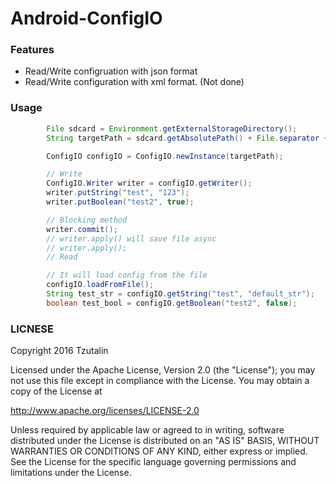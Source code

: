 # Android-ConfigIO

### Features

* Read/Write configruation with json format
* Read/Write configuration with xml format. (Not done)

### Usage
```java
        File sdcard = Environment.getExternalStorageDirectory();
        String targetPath = sdcard.getAbsolutePath() + File.separator + "config.json";

        ConfigIO configIO = ConfigIO.newInstance(targetPath);

        // Write
        ConfigIO.Writer writer = configIO.getWriter();
        writer.putString("test", "123");
        writer.putBoolean("test2", true);

        // Blocking method
        writer.commit();
        // writer.apply() will save file async
        // writer.apply();
        // Read

        // It will load config from the file
        configIO.loadFromFile();
        String test_str = configIO.getString("test", "default_str");
        boolean test_bool = configIO.getBoolean("test2", false);
```


### LICNESE
Copyright 2016 Tzutalin

Licensed under the Apache License, Version 2.0 (the "License");
you may not use this file except in compliance with the License.
You may obtain a copy of the License at

   http://www.apache.org/licenses/LICENSE-2.0

Unless required by applicable law or agreed to in writing, software
distributed under the License is distributed on an "AS IS" BASIS,
WITHOUT WARRANTIES OR CONDITIONS OF ANY KIND, either express or implied.
See the License for the specific language governing permissions and
limitations under the License.
